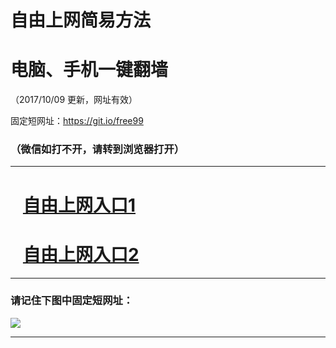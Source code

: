 ﻿# 自由上网简易方法

# 电脑、手机一键翻墙

（2017/10/09 更新，网址有效）

固定短网址：https://git.io/free99

### （微信如打不开，请转到浏览器打开）


***





# &nbsp;&nbsp; <a href="http://ft1241962.fwq-tz-1001.info/fwqtz01.html?t=100900122449 " target="_blank">自由上网入口1</a>
# &nbsp;&nbsp; <a href="http://ft1063223141.fwq-tz-1002.info/fwqtz02.html?t=10090019652 " target="_blank">自由上网入口2</a>
***

### 请记住下图中固定短网址：

<img src="https://s3-us-west-2.amazonaws.com/fwq-1001/yjfq-20170905okok.png" /> 


***

